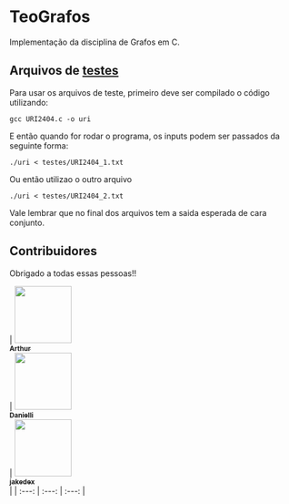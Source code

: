 # TeoGrafos
Implementação da disciplina de Grafos em C.

## Arquivos de [testes](/testes)
Para usar os arquivos de teste, primeiro deve ser compilado o código utilizando:

```
gcc URI2404.c -o uri
```

E então quando for rodar o programa, os inputs podem ser passados da seguinte forma:

```
./uri < testes/URI2404_1.txt
```

Ou então utilizao o outro arquivo

```
./uri < testes/URI2404_2.txt
```

Vale lembrar que no final dos arquivos tem a saida esperada de cara conjunto.

## Contribuidores

Obrigado a todas essas pessoas!!


| [<img src="https://avatars3.githubusercontent.com/u/24442087?s=460&v=4" width="100px;"/><br /><sub><b>Arthur</b></sub>](https://github.com/Arthurcn96)<br /> |
[<img src="https://avatars1.githubusercontent.com/u/29675041?s=460&v=4" width="100px;"/><br /><sub><b>Danielli</b></sub>](https://github.com/Daniellic9)<br />|
[<img src="https://avatars2.githubusercontent.com/u/18687892?s=460&v=4" width="100px;"/><br /><sub><b>jakedex</b></sub>](https://github.com/ThayzaSacconi)<br />|
| :---: | :---: | :---: |


